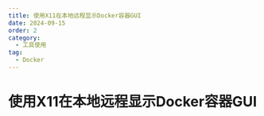 ```yaml
---
title: 使用X11在本地远程显示Docker容器GUI
date: 2024-09-15
order: 2
category:
  - 工具使用
tag:
  - Docker
---
```


# 使用X11在本地远程显示Docker容器GUI

